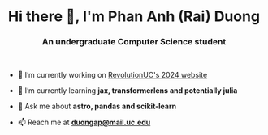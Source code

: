 <!--
**menamerai/menamerai** is a ✨ _special_ ✨ repository because its `README.md` (this file) appears on your GitHub profile.

Here are some ideas to get you started:

- 🔭 I’m currently working on ...
- 🌱 I’m currently learning ...
- 👯 I’m looking to collaborate on ...
- 🤔 I’m looking for help with ...
- 💬 Ask me about ...
- 📫 How to reach me: ...
- 😄 Pronouns: ...
- ⚡ Fun fact: ...
-->

<h1 align="center">Hi there 👋, I'm Phan Anh (Rai) Duong</h1>
<h3 align="center">An undergraduate Computer Science student</h3>
<br/>

- 🔭 I’m currently working on [RevolutionUC's 2024 website](https://github.com/RevolutionUC/revuc-astro-frontend)

- 🌱 I’m currently learning **jax, transformerlens and potentially julia**

- 💬 Ask me about **astro, pandas and scikit-learn**

- 📫 Reach me at **[duongap@mail.uc.edu](mailto:duongap@mail.uc.edu)**
